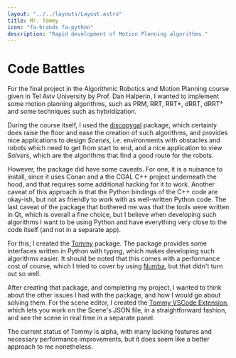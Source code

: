 ```yaml
---
layout: "../../layouts/Layout.astro"
title: Mr. Tommy
icon: "fa-brands fa-python"
description: "Rapid development of Motion Planning algorithms."
---
```


# Code Battles

For the final project in the Algorithmic Robotics and Motion Planning course given in Tel Aviv University by Prof. Dan Halperin, I wanted to implement some motion planning algorithms, such as PRM, RRT, RRT*, dRRT, dRRT* and some techniques such as hybridization.

During the course itself, I used the [discopygal](https://www.cs.tau.ac.il/~cgl/discopygal/docs/index.html) package, which certainly does raise the floor and ease the creation of such algorithms, and provides nice applications to design _Scenes_, i.e. environments with obstacles and robots which need to get from start to end, and a nice application to view _Solvers_, which are the algorithms that find a good route for the robots.

However, the package did have some caveats. For one, it is a nuisance to install, since it uses Conan and a the CGAL C++ project underneath the hood, and that requires some additional hacking for it to work. Another caveat of this approach is that the Python bindings of the C++ code are okay-ish, but not as friendly to work with as well-written Python code. The last caveat of the package that bothered me was that the tools were written in Qt, which is overall a fine choice, but I believe when developing such algorithms I want to be using Python and have everything very close to the code itself (and not in a separate app).

For this, I created the [Tommy](https://github.com/noamzaks/mrtommy) package. The package provides some interfaces written in Python with typing, which makes developing such algorithms easier. It should be noted that this comes with a performance cost of course, which I tried to cover by using [Numba](https://numba.pydata.org/), but that didn't turn out so well.

After creating that package, and completing my project, I wanted to think about the other issues I had with the package, and how I would go about solving them. For the scene editor, I created the [Tommy VSCode Extension](https://github.com/noamzaks/vscode-mrtommy), which lets you work on the Scene's JSON file, in a straightforward fashion, and see the scene in real time in a separate panel.

The current status of Tommy is alpha, with many lacking features and necessary performance improvements, but it does seem like a better approach to me nonetheless.
